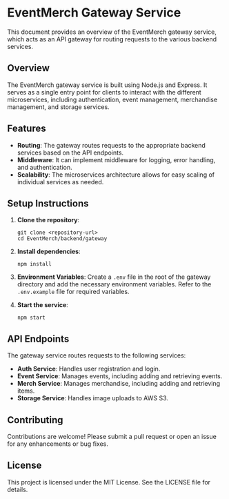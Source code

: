 # EventMerch Gateway Service

This document provides an overview of the EventMerch gateway service, which acts as an API gateway for routing requests to the various backend services.

## Overview

The EventMerch gateway service is built using Node.js and Express. It serves as a single entry point for clients to interact with the different microservices, including authentication, event management, merchandise management, and storage services.

## Features

- **Routing**: The gateway routes requests to the appropriate backend services based on the API endpoints.
- **Middleware**: It can implement middleware for logging, error handling, and authentication.
- **Scalability**: The microservices architecture allows for easy scaling of individual services as needed.

## Setup Instructions

1. **Clone the repository**:
   ```
   git clone <repository-url>
   cd EventMerch/backend/gateway
   ```

2. **Install dependencies**:
   ```
   npm install
   ```

3. **Environment Variables**: Create a `.env` file in the root of the gateway directory and add the necessary environment variables. Refer to the `.env.example` file for required variables.

4. **Start the service**:
   ```
   npm start
   ```

## API Endpoints

The gateway service routes requests to the following services:

- **Auth Service**: Handles user registration and login.
- **Event Service**: Manages events, including adding and retrieving events.
- **Merch Service**: Manages merchandise, including adding and retrieving items.
- **Storage Service**: Handles image uploads to AWS S3.

## Contributing

Contributions are welcome! Please submit a pull request or open an issue for any enhancements or bug fixes.

## License

This project is licensed under the MIT License. See the LICENSE file for details.